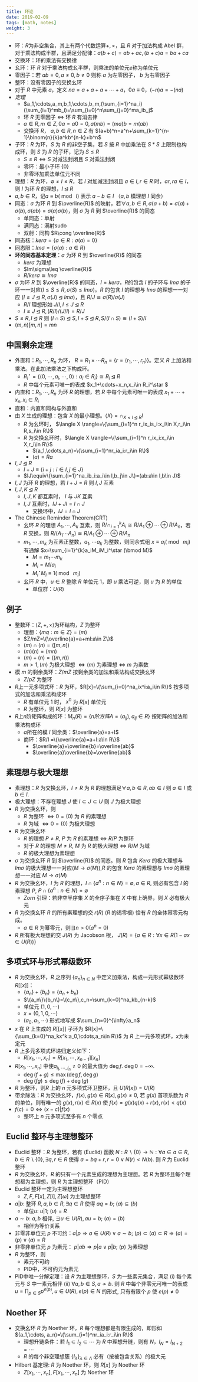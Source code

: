 ```yaml
---
title: 环论
date: 2019-02-09
tags: [math, notes]
weight: 3
---
```


* 环：$R$为非空集合，其上有两个代数运算$+,\times$，且 $R$ 对于加法构成 Abel 群， 对于乘法构成半群，且满足分配律：$a(b+c)=ab+ac,(b+c)a=ba+ca$
* 交换环：环的乘法有交换律
* 幺环：环 $R$ 对于乘法构成幺半群，则乘法的单位元$e$称为单位元
* 零因子：若 $ab=0,a\not=0,b\not=0$ 则称 $a$ 为左零因子， $b$ 为右零因子
* 整环：没有零因子的交换幺环
* 对于 $R$ 中元素 $a$，定义 $na=a+a+a+\cdots+a$，$0a\equiv 0$，$(-n)a=-(na)$
* *定理*
  * $a_1,\cdots,a_m,b_1,\cdots,b_m,(\sum_{i=1}^na_i)(\sum_{i=1}^mb_i)=\sum_{i=0}^n\sum_{j=0}^ma_ib_j$
  * 环 $R$ 无零因子 $\iff$ 环 $R$ 有消去律
  * $a\in R, m\in Z, 0a=a0=0, a(mb)=(ma)b=m(ab)$
  * 交换环 $R$， $a,b\in R,n\in Z$ 有 $(a+b)^n=a^n+\sum_{k=1}^{n-1}\binom{n}{k}a^kb^{n-k}+b^n$
* 子环：$R$ 为环，$S$ 为 $R$ 的非空子集，若 $S$ 按 $R$ 中加乘法在 $S*S$ 上限制也构成环，则 $S$ 为 $R$ 的子环，记为 $S\leq R$
  * $S\leq R\iff S$ 对减法封闭且 $S$ 对乘法封闭
  * 零环：最小子环 $\{0\}$
  * 非零环加乘法单位元不同
* 理想：$R$ 为环，$\emptyset\not=I\leq R$，若 $I$ 对加减法封闭且 $a\in I,r\in R$ 时，$ar,ra\in I$，则 $I$ 为环 $R$ 的理想，$I\unlhd R$
* $a,b\in R$，记$a\equiv b(\bmod\ I)$ 表示 $a-b\in I$ （$a,b$ 模理想 $I$ 同余）
* 同态：$\sigma$ 为环 $R$ 到 $\overline{R}$ 的映射，若$\forall a,b\in R,\sigma(a+b)=\sigma(a)+\sigma(b),\sigma(ab)=\sigma(a)\sigma(b)$，则 $\sigma$ 为 $R$ 到 $\overline{R}$ 的同态
  * 单同态：单射
  * 满同态：满射sudo
  * 双射：同构 $R\cong \overline{R}$
* 同态核：$ker\sigma=\{a\in R:\sigma(a)=0\}$
* 同态限：$Im\sigma=\{\sigma(a):a\in R\}$
* **环的同态基本定理**：$\sigma$ 为环 $R$ 到 $\overline{R}$ 的同态
  * $ker\sigma$ 为理想
  * $Im\sigma\leq \overline{R}$
  * $R/ker\sigma\cong Im\sigma$
* $\sigma$ 为环 $R$ 到 $\overline{R}$ 的同态，$I=ker\sigma$，$R$的包含 $I$ 的子环与 $Im\sigma$ 的子环一一对应($I\leq S\leq R,\sigma(S)\leq Im\sigma$)。$R$ 的包含 $I$ 的理想与 $Im\sigma$ 的理想一一对应 ($I\leq J\unlhd R,\sigma(J)\unlhd Im\sigma$)，且 $R/J\cong \sigma(R)/\sigma(J)$
  * $R/I$ 理想形如 $J/I,I\leq J\unlhd R$
  * $I\leq J\unlhd R,(R/I)/(J/I)=R/J$
* $S\leq R, I\unlhd R$ 则 $(I\cap S)\unlhd S,I+S\unlhd R,S/(I\cap S)\cong (I+S)/I$
* $(m,n)[m,n]=mn$

## 中国剩余定理

* 外直和：$R_1,\cdots,R_n$ 为环， $R=R_1\times\cdots R_n=\{r=\langle r_1,\cdots,r_n\rangle\}$。定义 $R$ 上加法和乘法。在此加法乘法之下构成环。
  * $R_i^\star =\{\langle0,\cdots,a_i,\cdots,0\rangle :a_i\in R_i\}\cong R_i\unlhd R$
  * $R$ 中每个元素可唯一的表成 $x_1+\cdots+x_n,x_i\in R_i^\star $
* 内直和：$R_1,\cdots,R_n$ 为环 $R$ 的理想，若 $R$ 中每个元素可唯一的表成 $x_1+\cdots+x_n,x_i\in R_i$
* 直和：内直和同构与外直和
* 由 $X$ 生成的理想：包含 $X$ 的最小理想。$\langle X \rangle=\cap_{X\leq I\unlhd R} I$
  * $R$ 为幺环时， $\langle X \rangle=\{\sum_{i=1}^n r_ix_is_i:x_i\in X,r_i\in R,s_i\in R\}$
  * $R$ 为交换幺环时，$\langle X \rangle=\{\sum_{i=1}^n r_ix_i:x_i\in X,r_i\in R\}$
    * $(a_1,\cdots,a_n)=\{\sum_{i=1}^nr_ia_i:r_i\in R\}$
    * $(a)=Ra$
* $I,J\unlhd R$
  * $I+J\equiv\{i+j:i\in I,j\in J\}$
  * $IJ\equiv\{\sum_{i=1}^na_ib_i:a_i\in I,b_j\in J\}=(ab:a\in I,b\in J)$
* $I,J$ 为环 $R$ 的理想，若 $I+J=R$ 则 $I,J$ 互素
* $I,J,K\unlhd R$
  * $I,J,K$ 都互素时， $I$ 与 $JK$ 互素
  * $I,J$ 互素时，$IJ+JI=I\cap J$
    * 交换环中，$IJ=I\cap J$
* The Chinese Reminder Theorem(CRT)
  * 幺环 $R$ 的理想 $A_1,\cdots,A_k$ 互素，则 $R/\cap_{i=1}^kA_i\cong R/A_1\oplus\cdots\oplus R/A_n$，若 $R$ 交换，则 $R/(A_1\cdots A_n)\cong R/A_1\oplus\cdots\oplus R/A_n$
  * $m_1,\cdots,m_k$ 为互素正整数，$a_1,\cdots a_k$ 为整数，则同余式组 $x\equiv a_i (\bmod\ m_i)$ 有通解 $x=\sum_{i=1}^{k}a_iM_iM_i^\star  (\bmod M)$
    * $M = m_1\cdots m_k$
    * $M_i = M/a_i$
    * $M_i^\star M_i\equiv 1(\bmod\ m_i)$
  * 幺环 $R$ 中，$u\in R$ 整除 $R$ 单位元 1，即 $u$ 乘法可逆，则 $u$ 为 $R$ 的单位
    * 单位群：$U(R)$

## 例子

* 整数环：$\langle Z,+,\times\rangle$为环结构，$Z$ 为整环
  * 理想：$\{mq:m\in Z\}=(m)$
  * $Z/mZ=\{\overline{a}=a+mI:a\in Z\}$
  * $(m)\cap(n)=([m,n])$
  * $(m)(n)=(mn)$
  * $(m)+(n)=((m,n))$
  * $m>1,(m)$ 为极大理想 $\iff (m)$ 为素理想 $\iff$ $m$ 为素数
* 模 $m$ 的剩余类环：$Z/mZ$ 按剩余类的加法和乘法构成交换幺环
  * $Z/pZ$ 为整环
* $R$上一元多项式环：$R$ 为环，$R[x]=\{\sum_{i=0}^na_ix^i:a_i\in R\}$ 按多项式的加法和乘法构成环
  * $R$ 有单位元 $1$ 时， $x^0$ 为 $R[x]$ 单位元
  * $R$ 为整环，则 $R[x]$ 为整环
* $R$上$n$阶矩阵构成的环：$M_n(R)=\{n阶方阵 A=(a_{ij}),a_{ij}\in R\}$ 按矩阵的加法和乘法构成环
  * $a$所在的模 $I$ 同余类：$\overline{a}=a+I$
  * 商环：$R/I =\{\overline{a}=a+I:a\in R\}$
    * $\overline{a}+\overline{b}=\overline{ab}$
    * $\overline{a}\overline{b}=\overline{ab}$

## 素理想与极大理想

* 素理想：$R$ 为交换幺环，$I\not=R$ 为 $R$ 的理想满足$\forall a,b\in R, ab\in I$ 则 $a\in I$ 或 $b\in I$.
* 极大理想：不存在理想 $J$ 使 $I\subset J \subset U$ 则 $J$ 为极大理想
* $R$ 为交换幺环，则
  * $R$ 为整环 $\iff 0=(0)$ 为 $R$ 的素理想
  * $R$ 为域 $\iff 0=(0)$ 为极大理想
* $R$ 为交换幺环
  * $R$ 的理想 $P\not=R$, $P$ 为 $R$ 的素理想 $\iff$ $R/P$ 为整环
  * 对于 $R$ 的理想 $M\not= R$, $M$ 为 $R$ 的极大理想 $\iff$ $R/M$ 为域
  * $R$ 的极大理想为素理想
* $\sigma$ 为交换幺环 $R$ 到 $\overline{R}$ 的同态。则 $R$ 包含 $Ker\sigma$ 的极大理想与 $Im\sigma$ 的极大理想一一对应($M\rightarrow \sigma(M)$),$R$ 的包含 $Ker\sigma$ 的素理想与 $Im\sigma$ 的素理想一一对应 $M\rightarrow \sigma(M)$
* $R$ 为交换幺环，$I$ 为 $R$ 的理想，$I\cap\{a^n:n\in N\}=\emptyset,a\in R$, 则必有包含 $I$ 的素理想 $P$, $P\cap\{a^n:n\in N\}=\emptyset$
  * $Zorn$ 引理：若非空半序集 $X$ 的全序子集在 $X$ 中有上确界，则 $X$ 必有极大元
* $R$ 为交换幺环 $R$ 的所有素理想的交 $r(R)$ ($R$ 的谒零根) 恰有 $R$ 的全体幂零元构成。
  * $a\in R$ 为幂零元，则$\exists n>0(a^n=0)$
* $R$ 所有极大理想的交 $J(R)$ 为 Jacobson 根， $J(R)=\{a\in R:\forall x\in R(1-ax\in U(R))\}$

## 多项式环与形式幂级数环

* $R$ 为交换幺环，$R$ 之序列 $\{a_n\}_{n\in N}$ 中定义加乘法，构成一元形式幂级数环 $R[[x]]$：
  * $\{a_n\}+\{b_n\}=\{a_n+b_n\}$
  * $\{a_n\}\{b_n\}=\{c_n\},c_n=\sum_{k=0}^na_kb_{n-k}$
  * 单位元 $(1,0,\cdots)$
  * $x=(0,1,0,\cdots)$
  * $(a_0,a_1,\cdots)$ 形式地写成 $\sum_{n=0}^{\infty}a_n$
* $x$ 在 $R$ 上生成的 $R[[x]]$ 子环为 $R[x]=\{\sum_{k=0}^na_kx^k:a_0,\cdots,a_n\in R\}$ 为 $R$ 上一元多项式环，$x$为未定元
* $R$ 上多元多项式环递归定义如下：
  * $R[x_1,\cdots,x_n]=R[x_1,\cdots,x_{n-1}][x_n]$
* $R[x_1,\cdots,x_n]$ 中使$a_{i_1,\cdots,i_n}\not=0$ 的最大值为 $\deg f$. $\deg 0=-\infty$.
  * $\deg (f+g)\leq \max(\deg f,\deg g)$
  * $\deg(fg)\leq \deg(f)+\deg(g)$
* $R$ 为整环，则$R$ 上的 $n$ 元多项式环卫整环，且 $U(R[x])=U(R)$
* 带余除法：$R$ 为交换幺环，$f(x),g(x)\in R[x],g(x)\not=0$, 若 $g(x)$ 首项系数为 $R$ 的单位，则有唯一的 $g(x),r(x)\in R(x)$ 使 $f(x)=g(x)q(x)+r(x),r(x)< q(x)$
* $f(c)=0\iff (x-c)|f(x)$
  * 整环上 $n$ 元多项式至多有 $n$ 个零点

## Euclid 整环与主理想整环

* Euclid 整环：$R$ 为整环，若有 (Euclid) 函数 $N:R\backslash\{0\}\rightarrow\mathbb{N}:\forall a\in a\in R,b\in R\backslash\{0\},\exists q,r\in R$ 使得 $a=bq+r,r=0\vee N(r)<N(b)$. 则 $R$ 为 Euclid 整环
* $R$ 为交换幺环，$R$ 的只有一个元素生成的理想为主理想。若 $R$ 为整环且每个理想都为主理想，则 $R$ 为主理想整环（PID）
* Euclid 整环一定为主理想整环
  * $Z,F,F[x],Z[i],Z[\omega]$ 为主理想整环
* $a|b$: 整环 $R,a,b\in R,\exists q\in R$ 使得 $aq=b$; $(a)\subseteq(b)$
  * 单位$u$: $u|1$; $(u)=R$
* $a\sim b$: $a,b$ 相伴, $\exists u\in U(R),au=b$; $(a)=(b)$
  * 相伴为等价关系
* 非零非单位元 $p$ 不可约：$a|p\Rightarrow a\in U(R)\vee a\sim b$; $(p)\subset (a)\subset R\Rightarrow (a)=(p)\vee (a)=R$
* 非零非单位元 $p$ 为素元： $p|ab \Rightarrow p|a\vee p|b$; $(p)$ 为素理想
* $R$ 为整环，则
  * 素元不可约
  * PID中，不可约元为素元
* PID中唯一分解定理：设 $R$ 为主理想整环，$S$ 为一些素元集合，满足 (i) 每个素元与 $S$ 中一素元相伴 (ii) $\forall a,b\in S, a\not\sim b$. 则 $R$ 中每个非零元可唯一的表成 $u=\prod_{p\in S}p^{e(p)},u\in U(R),e(p)\in N$ 的形式, 只有有限个 $p$ 使 $e(p)\not=0$

## Noether 环

* 交换幺环 $R$ 为 Noether 环，$R$ 每个理想都是有限生成的，即形如 $(a_1,\cdots, a_n)=\{\sum_{i=1}^nr_ia_i:r_i\in R\}$
  * 理想升链条件：若 $I_1\subset I_2\subset \cdots$ 为 $R$ 中理想升链，则有 $N$，$I_N=I_{N+2}=\cdots$
  * $R$ 的每个非空理想簇 $\{I_\lambda\}_{\lambda\in \Lambda}$ 必有（按被包含关系）的极大元
* Hilbert 基定理: $R$ 为 Noether 环，则 $R[x]$ 为 Noether 环
  * $Z[x_1,\cdots,x_n],F[x_1,\cdots,x_n]$ 为 Noether 环

